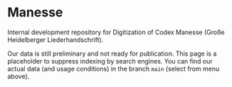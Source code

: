 # Manesse

Internal development repository for Digitization of Codex Manesse (Große Heidelberger Liederhandschrift). 

Our data is still preliminary and not ready for publication. This page is a placeholder to suppress indexing by search engines. You can find our actual data (and usage conditions) in the branch `main` (select from menu above).